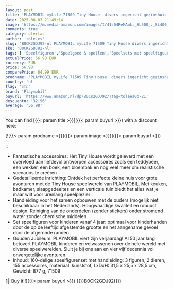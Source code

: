```yaml
---
layout: post
title: 'PLAYMOBIL myLife 71509 Tiny House  divers ingericht gezinshuis met gedetailleerde accessoires  een miniatuurhuis met tuin  leuk fantasierijk rollenspel  duurzam speelgoed voor kinderen vanaf 4 jaar'
date: 2025-08-03 21:49:14
image: 'https://m.media-amazon.com/images/I/41s04ReMAmL._SL500_._SL400_.jpg'
comments: true
category: ofertas
author: 'tole.es'
slug: 'B0CK2GDJ92-nl PLAYMOBIL myLife 71509 Tiny House divers ingericht...'
sku: 'B0CK2GDJ92-nl'
tags: [ 'Speelfiguren','Speelgoed & spellen','Speelsets met speelfiguurtjes','playmobil','🇳🇱', ]
actualPrice: 56.98 EUR
currency: EUR
price: 56.98
comparePrice: 84.99 EUR
prodname: 'PLAYMOBIL myLife 71509 Tiny House  divers ingericht gezinshuis met gedetailleerde accessoires  een miniatuurhuis met tuin  leuk fantasierijk rollenspel  duurzam speelgoed voor kinderen vanaf 4 jaar'
country: 'nl'
flag: '🇳🇱'
brand: 'Playmobil'
buyurl: 'https://www.amazon.nl/dp/B0CK2GDJ92/?tag=tolees0b-21'
descuento: '32.96'
average: '56.98'
---
```


You can find [{{< param title >}}]({{< param buyurl >}}) with a discount here:

[![{{< param prodname >}}]({{< param image >}})]({{< param buyurl >}})

ℹ️:

- Fantastische accessoires: Het Tiny House wordt geleverd met een overvloed aan liefdevol ontworpen accessoires zoals een teddybeer, een wekker, een boek, een bloembak en nog veel meer om realistische scenarios te creëren
- Gedetailleerde inrichting: Ontdek het perfecte kleine huis voor grote avonturen met de Tiny House speelwereld van PLAYMOBIL. Met keuken, badkamer, slaapgedeeltes en een verticale tuin biedt het alles wat je maar wilt voor urenlang speelplezier
- Handleiding voor het samen opbouwen met de ouders (mogelijk niet beschikbaar in het Nederlands). Hoogwaardige kwaliteit en robuust design. Reiniging van de onderdelen (zonder stickers) onder stromend water zonder chemische middelen
- Set speelfiguren voor kinderen vanaf 4 jaar: optimaal voor kinderhanden door de op de leeftijd afgestemde grootte en het aangename gevoel door de afgeronde randen
- Gouden Jubileum: PLAYMOBIL viert zijn verjaardag! Al 50 jaar lang betovert PLAYMOBIL kinderen en volwassenen over de hele wereld met diverse speelwerelden. Sluit je bij ons aan en vier vijf decennia vol onvergetelijke avonturen
- Inhoud: 160-delige speelfigurenset met handleiding: 3 figuren, 2 dieren, 155 accessoires, materiaal: kunststof, LxDxH: 31,5 x 25,5 x 28,5 cm, Gewicht: 877 g, 71509

[🛒 Buy it!!]({{< param buyurl >}})
{{<world>}}B0CK2GDJ92{{</world>}}
